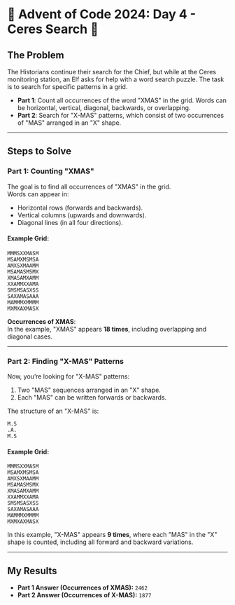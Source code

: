 # 🎄 Advent of Code 2024: Day 4 - Ceres Search 🎅

## The Problem

The Historians continue their search for the Chief, but while at the Ceres monitoring station, an Elf asks for help with a word search puzzle. The task is to search for specific patterns in a grid.

- **Part 1**: Count all occurrences of the word "XMAS" in the grid. Words can be horizontal, vertical, diagonal, backwards, or overlapping.
- **Part 2**: Search for "X-MAS" patterns, which consist of two occurrences of "MAS" arranged in an "X" shape.

---

## Steps to Solve

### Part 1: Counting "XMAS"

The goal is to find all occurrences of "XMAS" in the grid.  
Words can appear in:
- Horizontal rows (forwards and backwards).
- Vertical columns (upwards and downwards).
- Diagonal lines (in all four directions).

#### Example Grid:
```
MMMSXXMASM
MSAMXMSMSA
AMXSXMAAMM
MSAMASMSMX
XMASAMXAMM
XXAMMXXAMA
SMSMSASXSS
SAXAMASAAA
MAMMMXMMMM
MXMXAXMASX
```

**Occurrences of XMAS**:  
In the example, "XMAS" appears **18 times**, including overlapping and diagonal cases.

---

### Part 2: Finding "X-MAS" Patterns

Now, you’re looking for "X-MAS" patterns:
1. Two "MAS" sequences arranged in an "X" shape.
2. Each "MAS" can be written forwards or backwards.

The structure of an "X-MAS" is:
```
M.S
.A.
M.S
```

#### Example Grid:
```
MMMSXXMASM
MSAMXMSMSA
AMXSXMAAMM
MSAMASMSMX
XMASAMXAMM
XXAMMXXAMA
SMSMSASXSS
SAXAMASAAA
MAMMMXMMMM
MXMXAXMASX
```

In this example, "X-MAS" appears **9 times**, where each "MAS" in the "X" shape is counted, including all forward and backward variations.

---

## My Results

- **Part 1 Answer (Occurrences of XMAS):** `2462`
- **Part 2 Answer (Occurrences of X-MAS):** `1877`
